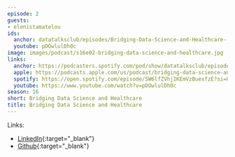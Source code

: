 ```yaml
---
episode: 2
guests:
- elenistamatelou
ids:
  anchor: datatalksclub/episodes/Bridging-Data-Science-and-Healthcare---Eleni-Stamatelou-e2aegvc
  youtube: pDOwlulDh0c
image: images/podcast/s16e02-bridging-data-science-and-healthcare.jpg
links:
  anchor: https://podcasters.spotify.com/pod/show/datatalksclub/episodes/Bridging-Data-Science-and-Healthcare---Eleni-Stamatelou-e2aegvc
  apple: https://podcasts.apple.com/us/podcast/bridging-data-science-and-healthcare-eleni-stamatelou/id1541710331?i=1000632040444
  spotify: https://open.spotify.com/episode/5W6lfZVhjIKEmVzBuexfzE?si=0nUHr66eQa6oPVJDb3d0rw
  youtube: https://www.youtube.com/watch?v=pDOwlulDh0c
season: 16
short: Bridging Data Science and Healthcare
title: Bridging Data Science and Healthcare
---
```


Links:

* [LinkedIn](https://www.linkedin.com/in/elenistamatelou/){:target="_blank"}
* [Github](https://github.com/stamatelou){:target="_blank"}
